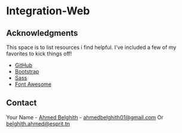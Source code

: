 # Integration-Web

## Acknowledgments

This space is to list resources i find helpful. I've included a few of my favorites to kick things off!

* [GitHub](https://https://github.com)
* [Bootstrap](https://getbootstrap.com)
* [Sass](https://sass-lang.com)
* [Font Awesome](https://fontawesome.com)


## Contact

Your Name - [Ahmed Belghith](https://www.facebook.com/Ahmeed.Belghiith/) - ahmedbelghith01@gmail.com Or belghith.ahmed@esprit.tn
